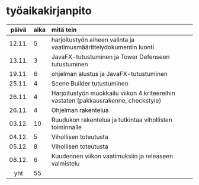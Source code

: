 # työaikakirjanpito

| päivä | aika | mitä tein  |
| :----:|:-----| :-----|
| 12.11. | 5    | harjoitustyön aiheen valinta ja vaatimusmäärittelydokumentin luonti |
| 13.11. | 3    | JavaFX-tutustuminen ja Tower Defenseen tutustuminen |
| 19.11. | 6    | ohjelman alustus ja JavaFX-tutustuminen |
| 25.11. | 4    | Scene Builder tutustuminen |
| 26.11. | 4    | Harjoitustyön muokkailu viikon 4 kriteereihin vastaten (pakkausrakenne, checkstyle) |
| 26.11. | 4    | Ohjelman rakentelua |
| 03.12. | 10   | Ruudukon rakentelua ja tutkintaa vihollisten toiminnalle |
| 04.12. | 5    | Vihollisen toteutusta |
| 05.12. | 8    | Vihollisen toteutusta |
| 08.12. | 6    | Kuudennen viikon vaatimuksiin ja releaseen valmistelu |
| yht   | 55   | | 